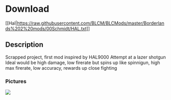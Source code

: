 # Download
[[Hal|https://raw.githubusercontent.com/BLCM/BLCMods/master/Borderlands%202%20mods/00Schmidt/HAL.txt]]

## Description
Scrapped project, first mod
inspired by HAL9000
Attempt at a lazer shotgun
Ideal would be high damage, low firerate but spins up like spinnigun, high max firerate, low accuracy, rewards up close fighting

### Pictures
![](https://staticdelivery.nexusmods.com/mods/428/images/43-3-1497576353.jpg)
